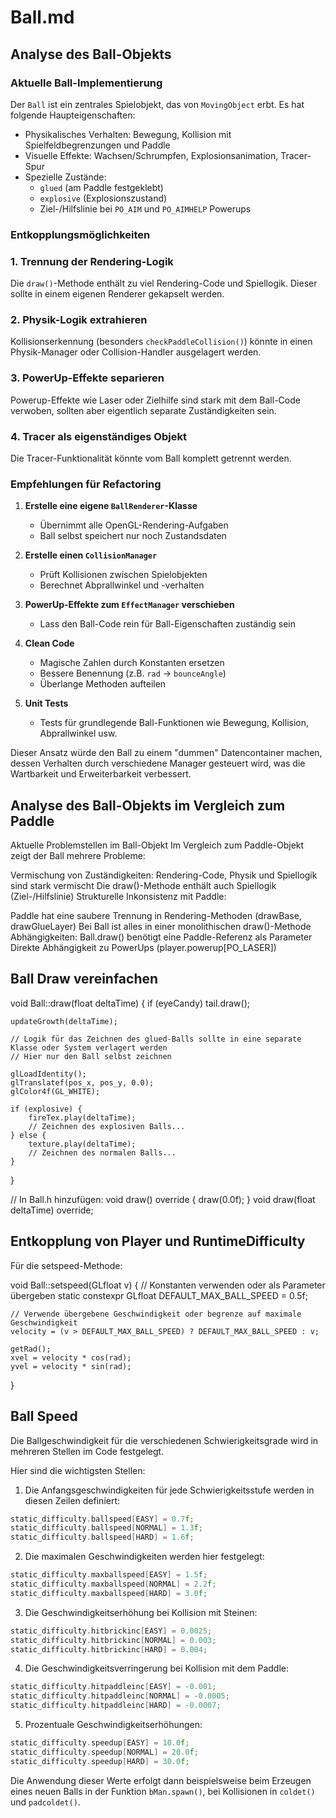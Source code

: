 # Ball.md

## Analyse des Ball-Objekts

### Aktuelle Ball-Implementierung

Der `Ball` ist ein zentrales Spielobjekt, das von `MovingObject` erbt. Es hat folgende Haupteigenschaften:

- Physikalisches Verhalten: Bewegung, Kollision mit Spielfeldbegrenzungen und Paddle
- Visuelle Effekte: Wachsen/Schrumpfen, Explosionsanimation, Tracer-Spur
- Spezielle Zustände:
    - `glued` (am Paddle festgeklebt)
    - `explosive` (Explosionszustand)
    - Ziel-/Hilfslinie bei `PO_AIM` und `PO_AIMHELP` Powerups

### Entkopplungsmöglichkeiten

### 1. Trennung der Rendering-Logik

Die `draw()`-Methode enthält zu viel Rendering-Code und Spiellogik. Dieser sollte in einem eigenen Renderer gekapselt werden.

### 2. Physik-Logik extrahieren

Kollisionserkennung (besonders `checkPaddleCollision()`) könnte in einen Physik-Manager oder Collision-Handler ausgelagert werden.

### 3. PowerUp-Effekte separieren

Powerup-Effekte wie Laser oder Zielhilfe sind stark mit dem Ball-Code verwoben, sollten aber eigentlich separate Zuständigkeiten sein.

### 4. Tracer als eigenständiges Objekt

Die Tracer-Funktionalität könnte vom Ball komplett getrennt werden.

### Empfehlungen für Refactoring

1. **Erstelle eine eigene `BallRenderer`-Klasse**
    - Übernimmt alle OpenGL-Rendering-Aufgaben
    - Ball selbst speichert nur noch Zustandsdaten

2. **Erstelle einen `CollisionManager`**
    - Prüft Kollisionen zwischen Spielobjekten
    - Berechnet Abprallwinkel und -verhalten

3. **PowerUp-Effekte zum `EffectManager` verschieben**
    - Lass den Ball-Code rein für Ball-Eigenschaften zuständig sein

4. **Clean Code**
    - Magische Zahlen durch Konstanten ersetzen
    - Bessere Benennung (z.B. `rad` -> `bounceAngle`)
    - Überlange Methoden aufteilen

5. **Unit Tests**
    - Tests für grundlegende Ball-Funktionen wie Bewegung, Kollision, Abprallwinkel usw.

Dieser Ansatz würde den Ball zu einem "dummen" Datencontainer machen, dessen Verhalten durch verschiedene Manager gesteuert wird, was die Wartbarkeit und Erweiterbarkeit verbessert.

## Analyse des Ball-Objekts im Vergleich zum Paddle

Aktuelle Problemstellen im Ball-Objekt
Im Vergleich zum Paddle-Objekt zeigt der Ball mehrere Probleme:

Vermischung von Zuständigkeiten:
Rendering-Code, Physik und Spiellogik sind stark vermischt
Die draw()-Methode enthält auch Spiellogik (Ziel-/Hilfslinie)
Strukturelle Inkonsistenz mit Paddle:

Paddle hat eine saubere Trennung in Rendering-Methoden (drawBase, drawGlueLayer)
Bei Ball ist alles in einer monolithischen draw()-Methode
Abhängigkeiten:
Ball.draw() benötigt eine Paddle-Referenz als Parameter
Direkte Abhängigkeit zu PowerUps (player.powerup[PO_LASER])

## Ball Draw vereinfachen

void Ball::draw(float deltaTime) {
if (eyeCandy)
tail.draw();

    updateGrowth(deltaTime);

    // Logik für das Zeichnen des glued-Balls sollte in eine separate Klasse oder System verlagert werden
    // Hier nur den Ball selbst zeichnen

    glLoadIdentity();
    glTranslatef(pos_x, pos_y, 0.0);
    glColor4f(GL_WHITE);

    if (explosive) {
        fireTex.play(deltaTime);
        // Zeichnen des explosiven Balls...
    } else {
        texture.play(deltaTime);
        // Zeichnen des normalen Balls...
    }
}

// In Ball.h hinzufügen:
void draw() override { draw(0.0f); }
void draw(float deltaTime) override;

## Entkopplung von Player und RuntimeDifficulty
Für die setspeed-Methode:

void Ball::setspeed(GLfloat v) {
// Konstanten verwenden oder als Parameter übergeben
static constexpr GLfloat DEFAULT_MAX_BALL_SPEED = 0.5f;

    // Verwende übergebene Geschwindigkeit oder begrenze auf maximale Geschwindigkeit
    velocity = (v > DEFAULT_MAX_BALL_SPEED) ? DEFAULT_MAX_BALL_SPEED : v;

    getRad();
    xvel = velocity * cos(rad);
    yvel = velocity * sin(rad);
}

## Ball Speed

Die Ballgeschwindigkeit für die verschiedenen Schwierigkeitsgrade wird in mehreren Stellen im Code festgelegt.

Hier sind die wichtigsten Stellen:

1. Die Anfangsgeschwindigkeiten für jede Schwierigkeitsstufe werden in diesen Zeilen definiert:

```cpp
static_difficulty.ballspeed[EASY] = 0.7f;
static_difficulty.ballspeed[NORMAL] = 1.3f;
static_difficulty.ballspeed[HARD] = 1.6f;
```

2. Die maximalen Geschwindigkeiten werden hier festgelegt:

```cpp
static_difficulty.maxballspeed[EASY] = 1.5f;
static_difficulty.maxballspeed[NORMAL] = 2.2f;
static_difficulty.maxballspeed[HARD] = 3.0f;
```

3. Die Geschwindigkeitserhöhung bei Kollision mit Steinen:

```cpp
static_difficulty.hitbrickinc[EASY] = 0.0025;
static_difficulty.hitbrickinc[NORMAL] = 0.003;
static_difficulty.hitbrickinc[HARD] = 0.004;
```

4. Die Geschwindigkeitsverringerung bei Kollision mit dem Paddle:

```cpp
static_difficulty.hitpaddleinc[EASY] = -0.001;
static_difficulty.hitpaddleinc[NORMAL] = -0.0005;
static_difficulty.hitpaddleinc[HARD] = -0.0007;
```

5. Prozentuale Geschwindigkeitserhöhungen:

```cpp
static_difficulty.speedup[EASY] = 10.0f;
static_difficulty.speedup[NORMAL] = 20.0f;
static_difficulty.speedup[HARD] = 30.0f;
```

Die Anwendung dieser Werte erfolgt dann beispielsweise beim Erzeugen eines neuen Balls in der Funktion `bMan.spawn()`, bei Kollisionen in `coldet()` und `padcoldet()`.
